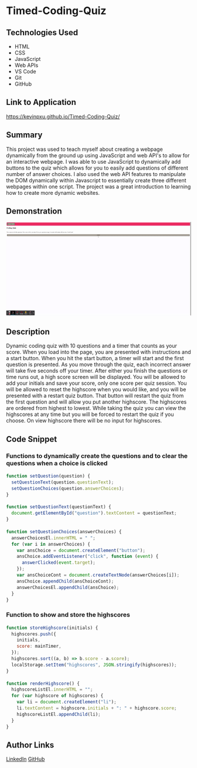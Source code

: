# Timed-Coding-Quiz

## Technologies Used

- HTML
- CSS
- JavaScript
- Web APIs
- VS Code
- Git
- GitHub

## Link to Application

https://kevinpxu.github.io/Timed-Coding-Quiz/

## Summary

This project was used to teach myself about creating a webpage dynamically from the ground up using JavaScript and web API's to allow for an interactive webpage. I was able to use JavaScript to dynamically add buttons to the quiz which allows for you to easily add questions of different number of answer choices. I also used the web API features to manipulate the DOM dynamically within Javascript to essentially create three different webpages within one script. The project was a great introduction to learning how to create more dynamic websites. 

## Demonstration

![A user clicks through an interactive coding quiz, then enters initials to save the high score before resetting and starting over.](./Assets/Coding%20Quiz.gif)
## Description

Dynamic coding quiz with 10 questions and a timer that counts as your score. When you load into the page, you are presented with instructions and a start button. When you hit the start button, a timer will start and the first question is presented. As you move through the quiz, each incorrect answer will take five seconds off your timer. After either you finish the questions or time runs out, a high score screen will be displayed. You will be allowed to add your initials and save your score, only one score per quiz session. You will be allowed to reset the highscore when you would like, and you will be presented with a restart quiz button. That button will restart the quiz from the first question and will allow you put another highscore. The highscores are ordered from highest to lowest. While taking the quiz you can view the highscores at any time but you will be forced to restart the quiz if you choose. On view highscore there will be no input for highscores.

## Code Snippet

### Functions to dynamically create the questions and to clear the questions when a choice is clicked

```JavaScript
function setQuestion(question) {
  setQuestionText(question.questionText);
  setQuestionChoices(question.answerChoices);
}

function setQuestionText(questionText) {
  document.getElementById("question").textContent = questionText;
}

function setQuestionChoices(answerChoices) {
  answerChoicesEl.innerHTML = " ";
  for (var i in answerChoices) {
    var ansChoice = document.createElement("button");
    ansChoice.addEventListener("click", function (event) {
      answerClicked(event.target);
    });
    var ansChoiceCont = document.createTextNode(answerChoices[i]);
    ansChoice.appendChild(ansChoiceCont);
    answerChoicesEl.appendChild(ansChoice);
  }
}
```

### Function to show and store the highscores 
```JavaScript
function storeHighscore(initials) {
  highscores.push({
    initials,
    score: mainTimer,
  });
  highscores.sort((a, b) => b.score - a.score);
  localStorage.setItem("highscores", JSON.stringify(highscores));
}

function renderHighscore() {
  highscoreListEl.innerHTML = "";
  for (var highscore of highscores) {
    var li = document.createElement("li");
    li.textContent = highscore.initials + ": " + highscore.score;
    highscoreListEl.appendChild(li);
  }
}
```


## Author Links

[LinkedIn](https://www.linkedin.com/in/kevin-xu-4672a7215/)
[GitHub](https://github.com/KevinPXu)

